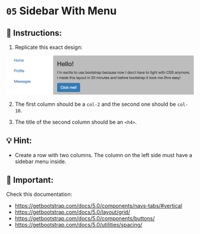 # `05` Sidebar With Menu

## 📝 Instructions:

1. Replicate this exact design:

![Example Image](../../.learn/assets/1509911882903_9a14b4fa806a07fbbff1abb2143b7799.png?raw=true)

2. The first column should be a `col-2` and the second one should be `col-10`.

3. The title of the second column should be an `<h4>`.

## 💡 Hint:

+ Create a row with two columns. The column on the left side must have a sidebar menu inside.

## 🔎 Important:

Check this documentation:

- https://getbootstrap.com/docs/5.0/components/navs-tabs/#vertical
- https://getbootstrap.com/docs/5.0/layout/grid/
- https://getbootstrap.com/docs/5.0/components/buttons/
- https://getbootstrap.com/docs/5.0/utilities/spacing/
